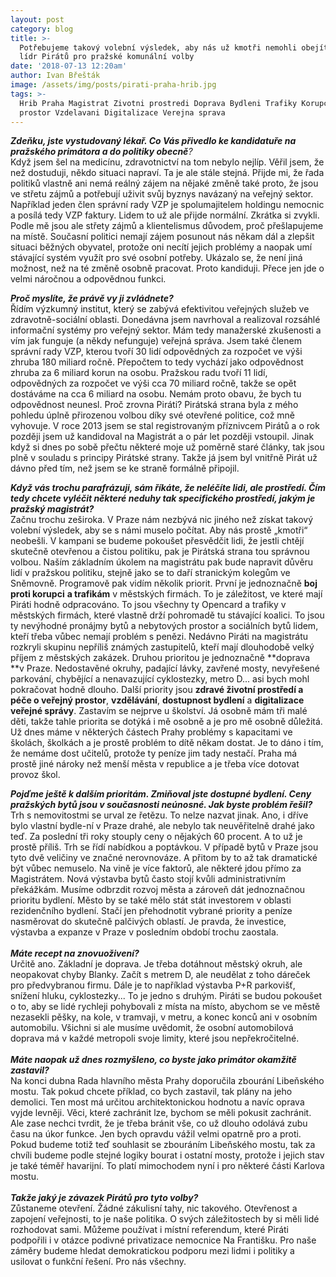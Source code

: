 ```yaml
---
layout: post
category: blog
title: >-
  Potřebujeme takový volební výsledek, aby nás už kmotři nemohli obejít – říká
  lídr Pirátů pro pražské komunální volby
date: '2018-07-13 12:20am'
author: Ivan Břešták
image: /assets/img/posts/pirati-praha-hrib.jpg
tags: >-
  Hrib Praha Magistrat Zivotni prostredi Doprava Bydleni Trafiky Korupce Verejny
  prostor Vzdelavani Digitalizace Verejna sprava
---
```

_**Zdeňku, jste vystudovaný lékař. Co Vás přivedlo ke kandidatuře na pražského primátora a do politiky obecně**?_\
Když jsem šel na medicínu, zdravotnictví na tom nebylo nejlíp. Věřil jsem, že než dostuduji, někdo situaci napraví. Ta je ale stále stejná. Přijde mi, že řada politiků vlastně ani nemá reálný zájem na nějaké změně také proto, že jsou ve střetu zájmů a potřebují uživit svůj byznys navázaný na veřejný sektor. Například jeden člen správní rady VZP je spolumajitelem holdingu nemocnic a posílá tedy VZP faktury. Lidem to už ale přijde normální. Zkrátka si zvykli. Podle mě jsou ale střety zájmů a klientelismus důvodem, proč přešlapujeme na místě. Současní politici nemají zájem posunout nás někam dál a zlepšit situaci běžných obyvatel, protože oni necítí jejich problémy a naopak umí stávající systém využít pro své osobní potřeby. Ukázalo se, že není jiná možnost, než na té změně osobně pracovat. Proto kandiduji. Přece jen jde o velmi náročnou a odpovědnou funkci. 

**_Proč myslíte, že právě vy ji zvládnete?_**\
Řídím výzkumný institut, který se zabývá efektivitou veřejných služeb ve zdravotně-sociální oblasti. Donedávna jsem navrhoval a realizoval rozsáhlé informační systémy pro veřejný sektor. Mám tedy manažerské zkušenosti a vím jak funguje (a někdy nefunguje) veřejná správa. Jsem také členem správní rady VZP, kterou tvoří 30 lidí odpovědných za rozpočet ve výši zhruba 180 miliard ročně. Přepočtem to tedy vychází jako odpovědnost zhruba za 6 miliard korun na osobu. Pražskou radu tvoří 11 lidí, odpovědných za rozpočet ve výši cca 70 miliard ročně, takže se opět dostáváme na cca 6 miliard na osobu. Nemám proto obavu, že bych tu odpovědnost neunesl. Proč zrovna Piráti? Pirátská strana byla z mého pohledu úplně přirozenou volbou díky své otevřené politice, což mně vyhovuje. V roce 2013 jsem se stal registrovaným příznivcem Pirátů a o rok později jsem už kandidoval na Magistrát a o pár let později vstoupil. Jinak když si dnes po sobě přečtu některé moje už poměrně staré články, tak jsou plně v souladu s principy Pirátské strany. Takže já jsem byl vnitřně Pirát už dávno před tím, než jsem se ke straně formálně připojil. 

**_Když vás trochu parafrázuji, sám říkáte, že neléčíte lidi, ale prostředí. Čím tedy chcete vyléčit některé neduhy tak specifického prostředí, jakým je pražský magistrát?_**\
Začnu trochu zeširoka. V Praze nám nezbývá nic jiného než získat takový volební výsledek, aby se s námi muselo počítat. Aby nás prostě „kmotři“ neobešli. V kampani se budeme pokoušet přesvědčit lidi, že jestli chtějí skutečně otevřenou a čistou politiku, pak je Pirátská strana tou správnou volbou. Naším základním úkolem na magistrátu pak bude napravit důvěru lidí v pražskou politiku, stejně jako se to daří stranickým kolegům ve Sněmovně. Programově pak vidím několik priorit. První je jednoznačně **boj proti korupci** **a trafikám** v městských firmách. To je záležitost, ve které mají Piráti hodně odpracováno. To jsou všechny ty Opencard a trafiky v městských firmách, které vlastně drží pohromadě tu stávající koalici. To jsou ty nevýhodné pronájmy bytů a nebytových prostor a sociálních bytů lidem, kteří třeba vůbec nemají problém s penězi. Nedávno Piráti na magistrátu rozkryli skupinu nepříliš známých zastupitelů, kteří mají dlouhodobě velký příjem z městských zakázek. Druhou prioritou je jednoznačně **doprava **v Praze. Nedostavěné okruhy, padající lávky, zavřené mosty, nevyřešené parkování, chybějící a nenavazující cyklostezky, metro D... asi bych mohl pokračovat hodně dlouho. Další priority jsou **zdravé životní prostředí **a** péče o veřejný prostor**, **vzdělávání**, **dostupnost bydlení** a **digitalizace veřejné správy**. Zastavím se nejprve u školství. Já osobně mám tři malé děti, takže tahle priorita se dotýká i mě osobně a je pro mě osobně důležitá. Už dnes máme v některých částech Prahy problémy s kapacitami ve školách, školkách a je prostě problém to dítě někam dostat. Je to dáno i tím, že nemáme dost učitelů, protože ty peníze jim tady nestačí. Praha má prostě jiné nároky než menší města v republice a je třeba více dotovat provoz škol. 

_**Pojďme ještě k dalším prioritám. Zmiňoval jste dostupné bydlení. Ceny pražských bytů jsou v současnosti neúnosné. Jak byste problém řešil?**_\
Trh s nemovitostmi se urval ze řetězu. To nelze nazvat jinak. Ano, i dříve bylo vlastní bydle-ní v Praze drahé, ale nebylo tak neuvěřitelně drahé jako teď. Za poslední tři roky stouply ceny o nějakých 60 procent. A to už je prostě příliš. Trh se řídí nabídkou a poptávkou. V případě bytů v Praze jsou tyto dvě veličiny ve značné nerovnováze. A přitom by to až tak dramatické být vůbec nemuselo. Na vině je více faktorů, ale některé jdou přímo za Magistrátem. Nová výstavba bytů často stojí kvůli administrativním překážkám. Musíme odbrzdit rozvoj města a zároveň dát jednoznačnou prioritu bydlení. Město by se také mělo stát stát investorem v oblasti rezidenčního bydlení. Stačí jen přehodnotit vybrané priority a peníze nasměrovat do skutečně palčivých oblastí. Je pravda, že investice, výstavba a expanze v Praze v posledním období trochu zaostala. \
\
**_Máte recept na znovuoživení?_**\
Určitě ano. Základní je doprava. Je třeba dotáhnout městský okruh, ale neopakovat chyby Blanky. Začít s metrem D, ale neudělat z toho dáreček pro předvybranou firmu. Dále je to například výstavba P+R parkovišť, snížení hluku, cyklostezky... To je jedno s druhým. Piráti se budou pokoušet o to, aby se lidé rychleji pohybovali z místa na místo, abychom se ve městě nezasekli pěšky, na kole, v tramvaji, v metru, a konec konců ani v osobním automobilu. Všichni si ale musíme uvědomit, že osobní automobilová doprava má v každé metropoli svoje limity, které jsou nepřekročitelné. \
\
_**Máte naopak už dnes rozmyšleno, co byste jako primátor okamžitě zastavil?**_\
Na konci dubna Rada hlavního města Prahy doporučila zbourání Libeňského mostu. Tak pokud chcete příklad, co bych zastavil, tak plány na jeho demolici. Ten most má určitou architektonickou hodnotu a navíc oprava vyjde levněji. Věci, které zachránit lze, bychom se měli pokusit zachránit. Ale zase nechci tvrdit, že je třeba bránit vše, co už dlouho odolává zubu času na úkor funkce. Jen bych opravdu vážil velmi opatrně pro a proti. Pokud budeme totiž teď souhlasit se zbouráním Libeňského mostu, tak za chvíli budeme podle stejné logiky bourat i ostatní mosty, protože i jejich stav je také téměř havarijní. To platí mimochodem nyní i pro některé části Karlova mostu. \
\
_**Takže jaký je závazek Pirátů pro tyto volby?**_\
Zůstaneme otevření. Žádné zákulisní tahy, nic takového. Otevřenost a zapojení veřejnosti, to je naše politika. O svých záležitostech by si měli lidé rozhodovat sami. Můžeme používat i místní referendum, které Piráti podpořili i v otázce podivné privatizace nemocnice Na Františku. Pro naše záměry budeme hledat demokratickou podporu mezi lidmi i politiky a usilovat o funkční řešení. Pro nás všechny.
